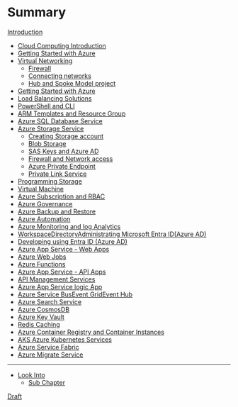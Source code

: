 # Summary

[Introduction](README.md)
- [Cloud Computing Introduction]()
- [Getting Started with Azure]()
- [Virtual Networking](./virtual_networking.md)
    - [Firewall](./VirtualNetworking/firewall.md)
    - [Connecting networks](./VirtualNetworking/connecting_networks.md)
    - [Hub and Spoke Model project](./VirtualNetworking/hub_and_spoke_model.md)
- [Getting Started with Azure]()
- [Load Balancing Solutions]()
- [PowerShell and CLI]()
- [ARM Templates and Resource Group]()
- [Azure SQL Database Service]()
- [Azure Storage Service](./intro_azure_storage_service.md)
    - [Creating Storage account](./AzureStorage/intro_azure_storage_service.md)
    - [Blob Storage](./AzureStorage/blob_storage.md)
    - [SAS Keys and Azure AD](./AzureStorage/sas_keys_and_azure_ad.md)
    - [Firewall and Network access](./AzureStorage/firewall_and_network_access.md)
    - [Azure Private Endpoint](./AzureStorage/azure_private_endpoint.md)
    - [Private Link Service](./AzureStorage/private_link_service.md)
- [Programming Storage]()
- [Virtual Machine]()
- [Azure Subscription and RBAC]()
- [Azure Governance]()
- [Azure Backup and Restore]()
- [Azure Automation]()
- [Azure Monitoring and log Analytics ]()
- [WorkspaceDirectoryAdministrating Microsoft Entra ID(Azure AD)]()
- [Developing using Entra ID (Azure AD)]()
- [Azure App Service - Web Apps]()
- [Azure Web Jobs]()
- [Azure Functions]()
- [Azure App Service - API Apps]()
- [API Management Services]()
- [Azure App Service logic App]()
- [Azure Service BusEvent GridEvent Hub]()
- [Azure Search Service]()
- [Azure CosmosDB]()
- [Azure Key Vault]()
- [Redis Caching]()
- [Azure Container Registry and Container Instances]()
- [AKS Azure Kubernetes Services]()
- [Azure Service Fabric]()
- [Azure Migrate Service]()

---- 

- [Look Into](./look_into.md)
    - [Sub Chapter](./sub/subchapter_2.md)

[Draft]()